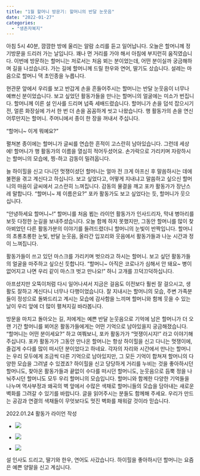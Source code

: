 ```yaml
---
title: "1월 할머니 방문기: 할머니의 반달 눈웃음"
date: "2022-01-27"
categories: 
  - "생존자복지"
---
```


아침 5시 40분, 깜깜한 방에 울리는 알람 소리를 듣고 일어납니다. 오늘은 할머니께 정기방문을 드리러 가는 날입니다. 꽤나 먼 거리를 가야 해서 아침에 부지런히 움직였습니다. 이번에 방문하는 할머니는 저로서는 처음 뵈는 분이었는데, 어떤 분이실까 궁금해하며 길을 나섰습니다. 가는 길에 할머니께 드릴 한우와 연어, 딸기도 샀습니다. 설레는 마음으로 할머니 댁 초인종을 누릅니다.

현관문 앞에서 우리를 보고 반갑게 손을 흔들어주시는 할머니는 반달 눈웃음이 너무나 예쁘신 분이었습니다. 보고 싶었던 활동가들을 만나는 할머니의 얼굴에는 미소가 번집니다. 할머니께 이른 설 인사를 드리며 넙죽 세배드렸습니다. 할머니가 손을 덥석 잡으시기 전, 얼른 화장실에 가서 한 번 더 손을 꼼꼼하게 씻고 나왔습니다. 행 활동가의 손을 연신 어루만지는 할머니. 주머니에서 종이 한 장을 꺼내서 주십니다.

“할머니~ 이게 뭐예요?”

펼쳐본 종이에는 할머니가 글씨를 연습한 흔적이 고스란히 남아있습니다. 그런데 세상에! 할머니가 행 활동가의 이름을 열심히 적어두셨어요. 손가락으로 가리키며 자랑하시는 할머니의 모습에, 찡-하고 감동이 밀려옵니다.

늘 하이힐을 신고 다니던 멋쟁이셨던 할머니는 얼마 전 크게 아프신 후 말씀하시는 데에 불편을 겪고 계신다고 하십니다. 보고 싶었다고, 어떻게 지내냐고 말씀하고 싶으신 할머니의 마음이 글씨에서 고스란히 느껴집니다. 감동의 물결을 깨고 포카 활동가가 장난스레 말합니다. “할머니~ 제 이름은요?” 포카 활동가도 보고 싶었다는 듯, 할머니가 웃으십니다.

“안녕하세요 할머니~!” 할머니를 처음 뵙는 라이언 활동가가 인사드리자, 막내 병아리를 보듯 다정한 눈길을 보내주셨습니다. 오늘 함께 하지 못했지만, 그동안 할머니를 많이 찾아뵈었던 다른 활동가분의 이야기를 들려드렸더니 할머니의 눈빛이 반짝입니다. 할머니의 초롱초롱한 눈빛, 반달 눈웃음, 올라간 입꼬리와 웃음에서 활동가들과 나눈 시간과 정이 느껴집니다.

활동가들이 쓰고 있던 마스크를 가리키며 벗으라고 하시는 할머니. 보고 싶던 활동가들의 얼굴을 마주하고 싶으신 듯합니다. “할머니~ 아직은 코로나가 심해서 안 돼요~ 병이 없어지고 나면 우리 같이 마스크 벗고 만나요!” 하니 고개를 끄덕끄덕하십니다.

아프셨지만 오뚝이처럼 다시 일어나셔서 지금은 걸음도 이전보다 훨씬 잘 걸으시고, 생활도 잘하고 계신다니 너무나 다행이었습니다. 잘 지내시는 할머니의 모습, 주변 가족분들이 정성으로 돌봐드리고 계시는 모습에 감사함을 느끼며 할머니와 함께 웃을 수 있는 날이 우리 앞에 더 많이 펼쳐지길 바라봅니다.

방문을 마치고 돌아오는 길, 저에게는 예쁜 반달 눈웃음으로 기억에 남은 할머니가 더 오랜 기간 할머니를 뵈어온 활동가들에게는 어떤 기억으로 남아있을지 궁금해졌습니다. “할머니는 어떤 분이세요?” 하고 여쭤보니, 포카 활동가가 “멋쟁이시지!” 라고 이야기해주십니다. 포카 활동가가 그동안 만나온 할머니는 항상 하이힐을 신고 다니는 멋쟁이에, 즐겁게 수다를 많이 떠시던 분이었다고 하네요. 각자의 자리와 시간에서 만나는 할머니는 우리 모두에게 조금씩 다른 기억으로 남아있지만, 그 모든 기억이 합쳐져 할머니의 다양한 모습을 그려낼 수 있겠죠? 하이힐을 신고 당당하게 거리를 누비는 것을 좋아하시던 할머니도, 찾아온 활동가들과 끝없이 수다를 떠시던 할머니도, 눈웃음으로 듬뿍 정을 나눠주시던 할머니도 모두 우리 할머니의 모습입니다. 할머니와 함께한 다양한 기억들을 나누며 역사부정과 왜곡의 벽 앞에서 수많은 색채로 할머니들의 모습을 담아내는 새로운 벽화를 그려갈 수 있기를 바랍니다. 글을 읽어주시는 분들도 함께해 주세요. 우리가 만드는 공감과 연결의 색채들이 무엇보다도 멋진 벽화를 채워갈 것이라 믿습니다.

2022.01.24 활동가 라이언 작성

- ![](https://womenandwar.net/kr/wp-content/uploads/2022/01/photo_2022-01-27_14-51-26-2.jpg)
    
- ![](https://womenandwar.net/kr/wp-content/uploads/2022/01/photo_2022-01-27_14-51-26-768x1024.jpg)
    
- ![](https://womenandwar.net/kr/wp-content/uploads/2022/01/photo_2022-01-27_14-51-27-768x1024.jpg)
    

설 인사도 드리고, 딸기와 한우, 연어도 사갔습니다. 하이힐을 좋아하시던 할머니는 요즘은 예쁜 양말을 신고 계십니다.

